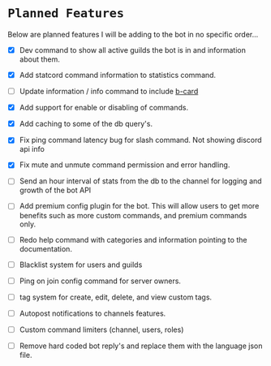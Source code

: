 # `Planned Features`

Below are planned features I will be adding to the bot in no specific order...

- [x] Dev command to show all active guilds the bot is in and information about them.

- [x] Add statcord command information to statistics command.

- [ ] Update information / info command to include [b-card](https://github.com/discord-card/bot)

- [x] Add support for enable or disabling of commands.

- [x] Add caching to some of the db query's.

- [x] Fix ping command latency bug for slash command. Not showing discord api info

- [x] Fix mute and unmute command permission and error handling.

- [ ] Send an hour interval of stats from the db to the channel for logging and growth of the bot API

- [ ] Add premium config plugin for the bot. This will allow users to get more benefits such as more custom commands, and premium commands only.

- [ ] Redo help command with categories and information pointing to the documentation.

- [ ] Blacklist system for users and guilds

- [ ] Ping on join config command for server owners.

- [ ] tag system for create, edit, delete, and view custom tags.

- [ ] Autopost notifications to channels features.

- [ ] Custom command limiters (channel, users, roles)

- [ ] Remove hard coded bot reply's and replace them with the language json file.
